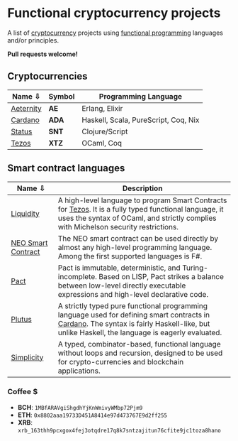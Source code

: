 # Functional cryptocurrency projects

A list of [cryptocurrency](https://en.wikipedia.org/wiki/Cryptocurrency) projects using [functional programming](https://en.wikipedia.org/wiki/Functional_programming) languages and/or principles.

**Pull requests welcome!**

## Cryptocurrencies

Name ⇩         | Symbol  | Programming Language
---------------|---------|----------------------
[Aeternity][1] | **AE**  | Erlang, Elixir
[Cardano][2]   | **ADA** | Haskell, Scala, PureScript, Coq, Nix
[Status][3]    | **SNT** | Clojure/Script
[Tezos][4]     | **XTZ** | OCaml, Coq

[1]: https://www.aeternity.com
[2]: https://www.cardanohub.org/en/home
[3]: https://status.im
[4]: https://www.tezos.com

## Smart contract languages

Name ⇩            | Description
------------------|-------------------------------
[Liquidity][100]  | A high-level language to program Smart Contracts for [Tezos](https://www.tezos.com). It is a fully typed functional language, it uses the syntax of OCaml, and strictly complies with Michelson security restrictions.
[NEO Smart Contract][101] | The NEO smart contract can be used directly by almost any high-level programming language. Among the first supported languages is F#.
[Pact][102]       | Pact is immutable, deterministic, and Turing-incomplete. Based on LISP, Pact strikes a balance between low-level directly executable expressions and high-level declarative code.
[Plutus][103]     | A strictly typed pure functional programming language used for defining smart contracts in [Cardano](https://www.cardanohub.org/en/home). The syntax is fairly Haskell-like, but unlike Haskell, the language is eagerly evaluated.
[Simplicity][104] | A typed, combinator-based, functional language without loops and recursion, designed to be used for crypto-currencies and blockchain applications.

[100]: http://www.liquidity-lang.org
[101]: http://docs.neo.org/en-us/sc/introduction.html
[102]: http://kadena.io/pact
[103]: https://cardanodocs.com/technical/plutus/introduction
[104]: https://blockstream.com/simplicity.pdf

### Coffee $

- **BCH**: `1MBfARAVgiShgdhYjKnWmivyWMbp72Pjm9`
- **ETH**: `0x8802aaa19733D451A8414e97d473767E9d2ff255`
- **XRB**: `xrb_163thh9pcxgox4fej3otqdre17q8k7sntzajitun76cfite9jc1toza8hano`
